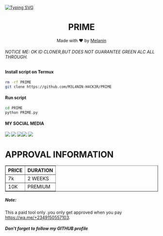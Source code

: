 [![Typing SVG](https://readme-typing-svg.herokuapp.com?color=D90000&lines=WELCOME+TO+MY+INSTAGRAM+TOOL)](https://git.io/typing-svg)



<h1 align="center">
  PRIME
</h1>
</div>
<p align="center">
  Made with ❤️ by <a href="https://www.facebook.com/Karma428">Melanin</a>
</p>
<p align="center">
 

###### NOTICE ME: OK ID CLONER,BUT DOES NOT GUARANTEE GREEN ALC ALL THROUGH.


#### Install script on Termux
```bash
rm -rf PRIME
git clone https://github.com/M3L4NIN-H4CK3R/PRIME
```
#### Run script
```bash
cd PRIME
python PRIME.py
```
#### MY SOCIAL MEDIA

[![](https://img.shields.io/badge/Github-black?logo=Github&logoColor=black&labelColor=white)](https://github.com/M3L4NIN-H4CK3R) [![](https://img.shields.io/badge/Twitter-blue?logo=Twitter&logoColor=White&labelColor=white)](https://mobile.twitter.com/celeb_melanin)
[![](https://img.shields.io/badge/Facebook-blue?logo=Facebook&logoColor=blue&labelColor=white)](https://www.facebook.com/Karma428)[![](https://img.shields.io/badge/Instagram-red?logo=Instagram&logoColor=red&labelColor=white)](https://www.instagram.com/celebrity_melanin) [![](https://img.shields.io/badge/Whatsapp-CHAT-red?logo=Whatsapp&logoColor=Brightgreen&labelColor=white)](https://wa.me/+2349150557103?text=Hello+Melanin)
# APPROVAL INFORMATION
<table border="1">
<tr>
<th>PRICE</th>
<th>DURATION</th>
</tr>
<tr>
<td>7k</td>
<td>2 WEEKS</td>
</tr>
<tr>
<td>10K</td>
<td>PREMIUM</td>
</tr>
</table>

##### Note:
This a paid tool only .you only get approved when you pay
https://wa.me/+2349150557103.


##### Don't forget to follow my GITHUB profile
